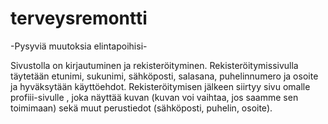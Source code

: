 # terveysremontti

-Pysyviä muutoksia elintapoihisi-

Sivustolla on kirjautuminen ja rekisteröityminen. 
Rekisteröitymissivulla täytetään etunimi, sukunimi, sähköposti, salasana, puhelinnumero ja osoite ja hyväksytään käyttöehdot.
Rekisteröitymisen jälkeen siirtyy sivu omalle profiii-sivulle , joka näyttää kuvan (kuvan voi vaihtaa, jos saamme sen toimimaan)
sekä muut perustiedot (sähköposti, puhelin, osoite).
